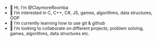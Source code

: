 - 👋 Hi, I’m @ClaymoreRoomba
- 👀 I’m interested in C, C++, C#, JS, games, algorithms, data structures, OOP
- 🌱 I’m currently learning how to use git & github
- 💞️ I’m looking to collaborate on different projects; problem solving, games, algorithms, data structures etc.

